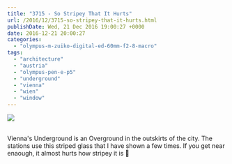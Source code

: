 ```yaml
---
title: "3715 - So Stripey That It Hurts"
url: /2016/12/3715-so-stripey-that-it-hurts.html
publishDate: Wed, 21 Dec 2016 19:00:27 +0000
date: 2016-12-21 20:00:27
categories: 
  - "olympus-m-zuiko-digital-ed-60mm-f2-8-macro"
tags: 
  - "architecture"
  - "austria"
  - "olympus-pen-e-p5"
  - "underground"
  - "vienna"
  - "wien"
  - "window"
---
```

<div class="container">
<div class="center"><a target="_blank" href="https://d25zfm9zpd7gm5.cloudfront.net/1200x1200/2016/20160703_183642_lr.jpg"><img class="webfeedsFeaturedVisual" src="https://d25zfm9zpd7gm5.cloudfront.net/0600x0600/2016/20160703_183642_lr.jpg" /></a></div>
</div>
<br />

Vienna's Underground is an Overground in the outskirts of the city. The stations use this striped glass that I have shown a few times. If you get near enaough, it almost hurts how stripey it is 🙂
